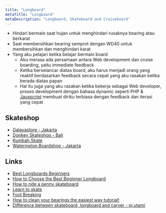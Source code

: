 ```yaml
---
title: "Longboard"
metaTitle: "Longboard"
metaDescription: "Longboard, Skateboard and Cruiseboard"
---
```


- Hindari bermain saat hujan untuk menghindari rusaknya bearing atau berkarat
- Saat membersihkan bearing semprot dengan WD40 untuk membersihkan dan menghindari karat
- Yang aku pelajari ketika belajar bermain board
  - Aku merasa ada persamaan antara Web development dan cruise boarding, yaitu immediate feedback
  - Ketika berselancar diatas board, aku harus menjadi orang yang reaktif berdasarkan feedback secara cepat yang aku rasakan ketika berada diatas papan
  - Hal itu juga yang aku rasakan ketika bekerja sebagai Web developer, proses development dengan bahasa dynamic seperti PHP & [Javascript](https://notebook.wayanjimmy.xyz/programming/javascript) membuat diriku terbiasa dengan feedback dan iterasi yang cepat

## Skateshop

- [Galayastore - Jakarta](https://www.tokopedia.com/galayastore)
- [Donkey Skateshop - Bali](https://instagram.com/donkey_skateshop)
- [Kumbah Skate](https://instagram.com/kumbahskate?igshid=1a1gus7m3c3y6)
- [Watermelon Boardshop - Jakarta](https://www.instagram.com/watermelonboardshop/)

## Links

- [Best Longboards Beginners](https://longboardbrand.com/best-longboards-beginners)
- [How to Choose the Best Beginner Longboard](https://www.youtube.com/watch?v=93Qd0aNAmuw)
- [How to ride a penny skateboard](https://youtu.be/12-d4Tbs1XU)
- [Learn to skate](https://www.youtube.com/playlist?list=PL34F060CE1BA3E968)
- [Foot Breaking](https://www.youtube.com/watch?v=l3EyJPm2E6s)
- [How to clean your bearings the easiest way tutorial!](https://www.youtube.com/watch?v=ek8I6mok7EY)
- [Difference between skateboard, longboard and carver - pj.utami](https://www.instagram.com/p/CALENpRgsl9/)
